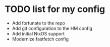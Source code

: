 # TODO list for my config
* Add fortunate to the repo
* Add git configuration to the HM config
* Add initial NixOS support
* Modernize fastfetch config

